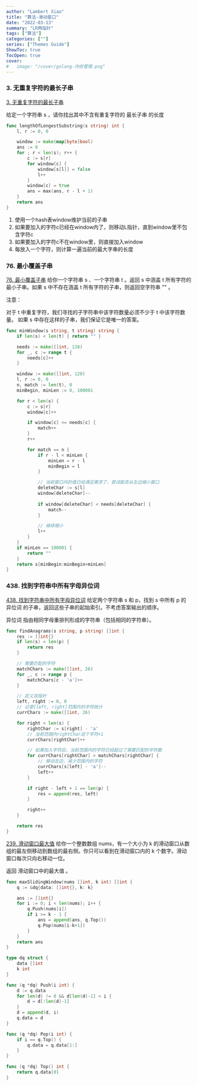 ```yaml
---
author: "Lambert Xiao"
title: "算法-滑动窗口"
date: "2022-03-13"
summary: "LR两指针"
tags: ["算法"]
categories: [""]
series: ["Themes Guide"]
ShowToc: true
TocOpen: true
cover:
#   image: "/cover/golang-内存管理.png"
---
```

### 3. 无重复字符的最长子串

[3. 无重复字符的最长子串](https://leetcode-cn.com/problems/longest-substring-without-repeating-characters/)

给定一个字符串 s ，请你找出其中不含有重复字符的 最长子串 的长度

```go
func lengthOfLongestSubstring(s string) int {
    l, r := 0, 0

    window := make(map[byte]bool)
    ans := 0
    for ; r < len(s); r++ {
        c := s[r]
        for window[c] {
            window[s[l]] = false
            l++
        }
        window[c] = true
        ans = max(ans, r - l + 1)
    }
    return ans
}
```

1. 使用一个hash表window维护当前的子串
2. 如果要加入的字符c已经在window内了，则移动L指针，直到window里不包含字符c
3. 如果要加入的字符c不在window里，则直接加入window
4. 每放入一个字符，则计算一遍当前的最大字串的长度

### 76. 最小覆盖子串

[76. 最小覆盖子串](https://leetcode-cn.com/problems/minimum-window-substring/)
给你一个字符串 s 、一个字符串 t 。返回 s 中涵盖 t 所有字符的最小子串。如果 s 中不存在涵盖 t 所有字符的子串，则返回空字符串 "" 。

注意：

对于 t 中重复字符，我们寻找的子字符串中该字符数量必须不少于 t 中该字符数量。
如果 s 中存在这样的子串，我们保证它是唯一的答案。

```go
func minWindow(s string, t string) string {
    if len(s) < len(t) { return "" }

    needs := make([]int, 128)
    for _, c := range t {
        needs[c]++
    }

    window := make([]int, 128)
    l, r := 0, 0
    n, match := len(t), 0
    minBegin, minLen := 0, 100001

    for r < len(s) {
        c := s[r]
        window[c]++

        if window[c] <= needs[c] {
            match++
        }
        r++

        for match == n {
            if r - l < minLen {
                minLen = r - l
                minBegin = l
            }

            // 当前窗口内的值已经满足需求了，尝试能否从左边缩小窗口
            deleteChar := s[l]
            window[deleteChar]--
            
            if window[deleteChar] < needs[deleteChar] {
                match--
            }

            // 继续缩小
            l++
        }
    }
    if minLen == 100001 {
        return ""
    }
    return s[minBegin:minBegin+minLen]
}
```

### 438. 找到字符串中所有字母异位词

[438. 找到字符串中所有字母异位词](https://leetcode-cn.com/problems/find-all-anagrams-in-a-string/)
给定两个字符串 s 和 p，找到 s 中所有 p 的 异位词 的子串，返回这些子串的起始索引。不考虑答案输出的顺序。

异位词 指由相同字母重排列形成的字符串（包括相同的字符串）。

```go
func findAnagrams(s string, p string) []int {
    res := []int{}
    if len(s) < len(p) {
        return res
    }

    // 需要匹配的字符
    matchChars := make([]int, 26)
    for _, c := range p {
        matchChars[c - 'a']++
    }

    // 定义双指针
    left, right := 0, 0
    // 记录[left, right]范围内的字符统计
    currChars := make([]int, 26)

    for right < len(s) {
        rightChar := s[right] - 'a'
        // 当前范围内rightChar这个字符+1
        currChars[rightChar]++

        // 如果加入字符后，当前范围内的字符已经超过了需要匹配的字符数
        for currChars[rightChar] > matchChars[rightChar] {
            // 移动左边，减少范围内的字符
            currChars[s[left] - 'a']--
            left++
        }

        if right - left + 1 == len(p) {
            res = append(res, left)
        }

        right++
    }

    return res
}
```

[239. 滑动窗口最大值](https://leetcode-cn.com/problems/sliding-window-maximum/)
给你一个整数数组 nums，有一个大小为 k 的滑动窗口从数组的最左侧移动到数组的最右侧。你只可以看到在滑动窗口内的 k 个数字。滑动窗口每次只向右移动一位。

返回 滑动窗口中的最大值 。

```go
func maxSlidingWindow(nums []int, k int) []int {
    q := &dq{data: []int{}, k: k}

    ans := []int{}
    for i := 0; i < len(nums); i++ {
        q.Push(nums[i])
        if i >= k - 1 {
            ans = append(ans, q.Top())
            q.Pop(nums[i-k+1])
        }
    }
    return ans
}

type dq struct {
    data []int
    k int
}

func (q *dq) Push(i int) {
    d := q.data
    for len(d) != 0 && d[len(d)-1] < i {
        d = d[:len(d)-1]
    }
    d = append(d, i)
    q.data = d
} 

func (q *dq) Pop(i int) {
    if i == q.Top() {
        q.data = q.data[1:]
    }
}

func (q *dq) Top() int {
    return q.data[0]
}
```